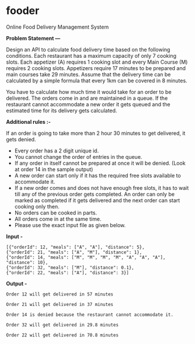 # fooder
Online Food Delivery Management System 


**Problem Statement —**

Design an API to calculate food delivery time based on the following conditions. Each restaurant has a maximum capacity of only 7 cooking slots. Each appetizer (A) requires 1 cooking slot and every Main Course (M) requires 2 cooking slots. Appetizers require 17 minutes to be prepared and main courses take 29 minutes. Assume that the delivery time can be calculated by a simple formula that every 1km can be covered in 8 minutes.

You have to calculate how much time it would take for an order to be delivered. The orders come in and are maintained in a queue. If the restaurant cannot accommodate a new order it gets queued and the estimated time for its delivery gets calculated.


**Additional rules :-**

If an order is going to take more than 2 hour 30 minutes to get delivered, it gets denied.

- Every order has a 2 digit unique id.
- You cannot change the order of entries in the queue.
- If any order in itself cannot be prepared at once it will be denied. (Look at order 14 in the sample output)
- A new order can start only if it has the required free slots available to accommodate it.
- If a new order comes and does not have enough free slots, it has to wait till any of the previous order gets completed. An order can only be marked as completed if it gets delivered and the next order can start cooking only then.
- No orders can be cooked in parts.
- All orders come in at the same time.
- Please use the exact input file as given below.


**Input -**
```
[{"orderId": 12, "meals": ["A", "A"], "distance": 5},
{"orderId": 21, "meals": ["A", "M"], "distance": 1},
{"orderId": 14, "meals": ["M", "M", "M", "M", "A", "A", "A"], "distance": 10},
{"orderId": 32, "meals": ["M"], "distance": 0.1},
{"orderId": 22, "meals": ["A"], "distance": 3}]
```


**Output -**
```
Order 12 will get delivered in 57 minutes

Order 21 will get delivered in 37 minutes

Order 14 is denied because the restaurant cannot accommodate it.

Order 32 will get delivered in 29.8 minutes

Order 22 will get delivered in 70.8 minutes
```